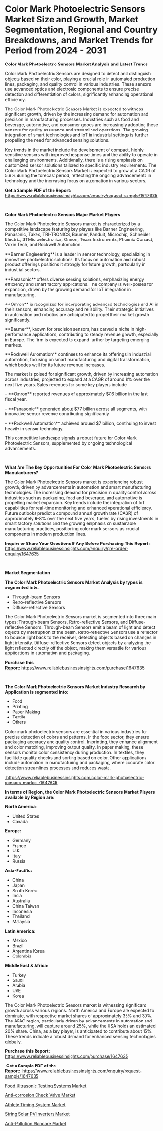 <p><h1>Color Mark Photoelectric Sensors Market Size and Growth, Market Segmentation, Regional and Country Breakdowns, and Market Trends for Period from 2024 -  2031</h1></p><p><strong>Color Mark Photoelectric Sensors Market Analysis and Latest Trends</strong></p>
<p><p>Color Mark Photoelectric Sensors are designed to detect and distinguish objects based on their color, playing a crucial role in automated production lines, packaging, and quality control in various industries. These sensors use advanced optics and electronic components to ensure precise detection and differentiation of colors, significantly enhancing operational efficiency.</p><p>The Color Mark Photoelectric Sensors Market is expected to witness significant growth, driven by the increasing demand for automation and precision in manufacturing processes. Industries such as food and beverage, automotive, and consumer goods are increasingly adopting these sensors for quality assurance and streamlined operations. The growing integration of smart technologies and IoT in industrial settings is further propelling the need for advanced sensing solutions.</p><p>Key trends in the market include the development of compact, highly sensitive sensors with improved response times and the ability to operate in challenging environments. Additionally, there is a rising emphasis on customized sensor solutions tailored to specific industry requirements. The Color Mark Photoelectric Sensors Market is expected to grow at a CAGR of 5.9% during the forecast period, reflecting the ongoing advancements in technology and the increasing focus on automation in various sectors.</p></p>
<p><strong>Get a Sample PDF of the Report:&nbsp;</strong> <a href="https://www.reliablebusinessinsights.com/enquiry/request-sample/1647635?utm_campaign=1138&utm_medium=2&utm_source=Github&utm_content=ia&utm_term=27102024&utm_id=color-mark-photoelectric-sensors">https://www.reliablebusinessinsights.com/enquiry/request-sample/1647635</a></p>
<p>&nbsp;</p>
<p><strong>Color Mark Photoelectric Sensors Major Market Players</strong></p>
<p><p>The Color Mark Photoelectric Sensors market is characterized by a competitive landscape featuring key players like Banner Engineering, Panasonic, Takex, TRI-TRONICS, Baumer, Panduit, Microchip, Schneider Electric, STMicroelectronics, Omron, Texas Instruments, Phoenix Contact, Voxin Tech, and Rockwell Automation. </p><p>**Banner Engineering** is a leader in sensor technology, specializing in innovative photoelectric solutions. Its focus on automation and robust product offerings positions it strongly for future growth, particularly in industrial sectors. </p><p>**Panasonic** offers diverse sensing solutions, emphasizing energy efficiency and smart factory applications. The company is well-poised for expansion, driven by the growing demand for IoT integration in manufacturing.</p><p>**Omron** is recognized for incorporating advanced technologies and AI in their sensors, enhancing accuracy and reliability. Their strategic initiatives in automation and robotics are anticipated to propel their market growth significantly.</p><p>**Baumer**, known for precision sensors, has carved a niche in high-performance applications, contributing to steady revenue growth, especially in Europe. The firm is expected to expand further by targeting emerging markets.</p><p>**Rockwell Automation** continues to enhance its offerings in industrial automation, focusing on smart manufacturing and digital transformation, which bodes well for its future revenue increases.</p><p>The market is poised for significant growth, driven by increasing automation across industries, projected to expand at a CAGR of around 8% over the next five years. Sales revenues for some key players include:</p><p>- **Omron** reported revenues of approximately $7.6 billion in the last fiscal year.</p><p>- **Panasonic** generated about $77 billion across all segments, with innovative sensor revenue contributing significantly.</p><p>- **Rockwell Automation** achieved around $7 billion, continuing to invest heavily in sensor technology.</p><p>This competitive landscape signals a robust future for Color Mark Photoelectric Sensors, supplemented by ongoing technological advancements.</p></p>
<p>&nbsp;</p>
<p><strong>What Are The Key Opportunities For Color Mark Photoelectric Sensors Manufacturers?</strong></p>
<p><p>The Color Mark Photoelectric Sensors market is experiencing robust growth, driven by advancements in automation and smart manufacturing technologies. The increasing demand for precision in quality control across industries such as packaging, food and beverage, and automotive is propelling market expansion. Key trends include the integration of IoT capabilities for real-time monitoring and enhanced operational efficiency. Future outlooks predict a compound annual growth rate (CAGR) of approximately 6-8% over the next five years, fueled by rising investments in smart factory solutions and the growing emphasis on sustainable manufacturing practices, positioning color mark sensors as crucial components in modern production lines.</p></p>
<p><strong>Inquire or Share Your Questions If Any Before Purchasing This Report:</strong> <a href="https://www.reliablebusinessinsights.com/enquiry/pre-order-enquiry/1647635?utm_campaign=1138&utm_medium=2&utm_source=Github&utm_content=ia&utm_term=27102024&utm_id=color-mark-photoelectric-sensors">https://www.reliablebusinessinsights.com/enquiry/pre-order-enquiry/1647635</a></p>
<p>&nbsp;</p>
<p><strong>Market Segmentation</strong></p>
<p><strong>The Color Mark Photoelectric Sensors Market Analysis by types is segmented into:</strong></p>
<p><ul><li>Through-beam Sensors</li><li>Retro-reflective Sensors</li><li>Diffuse-reflective Sensors</li></ul></p>
<p><p>The Color Mark Photoelectric Sensors market is segmented into three main types: Through-beam Sensors, Retro-reflective Sensors, and Diffuse-reflective Sensors. Through-beam Sensors emit a beam of light and detect objects by interruption of the beam. Retro-reflective Sensors use a reflector to bounce light back to the receiver, detecting objects based on changes in light intensity. Diffuse-reflective Sensors detect objects by analyzing the light reflected directly off the object, making them versatile for various applications in automation and packaging.</p></p>
<p><strong>Purchase this Report:&nbsp;</strong><a href="https://www.reliablebusinessinsights.com/purchase/1647635?utm_campaign=1138&utm_medium=2&utm_source=Github&utm_content=ia&utm_term=27102024&utm_id=color-mark-photoelectric-sensors">https://www.reliablebusinessinsights.com/purchase/1647635</a></p>
<p>&nbsp;</p>
<p><strong>The Color Mark Photoelectric Sensors Market Industry Research by Application is segmented into:</strong></p>
<p><ul><li>Food</li><li>Printing</li><li>Paper Making</li><li>Textile</li><li>Others</li></ul></p>
<p><p>Color mark photoelectric sensors are essential in various industries for precise detection of colors and patterns. In the food sector, they ensure packaging accuracy and quality control. In printing, they enhance alignment and color matching, improving output quality. In paper making, these sensors monitor color consistency during production. In textiles, they facilitate quality checks and sorting based on color. Other applications include automation in manufacturing and packaging, where accurate color detection streamlines processes and reduces waste.</p></p>
<p><a href="https://www.reliablebusinessinsights.com/color-mark-photoelectric-sensors-market-r1647635?utm_campaign=1138&utm_medium=2&utm_source=Github&utm_content=ia&utm_term=27102024&utm_id=color-mark-photoelectric-sensors">&nbsp;https://www.reliablebusinessinsights.com/color-mark-photoelectric-sensors-market-r1647635</a></p>
<p><strong>In terms of Region, the Color Mark Photoelectric Sensors Market Players available by Region are:</strong></p>
<p>
    <p> <strong> North America: </strong>
        <ul>
            <li>United States</li>
            <li>Canada</li>
        </ul>
        </p> 
    <p> <strong> Europe: </strong>
        <ul>
            <li>Germany</li>
            <li>France</li>
            <li>U.K.</li>
            <li>Italy</li>
            <li>Russia</li>
        </ul>
        </p> 
    <p> <strong> Asia-Pacific: </strong>
        <ul>
            <li>China</li>
            <li>Japan</li>
            <li>South Korea</li>
            <li>India</li>
            <li>Australia</li>
            <li>China Taiwan</li>
            <li>Indonesia</li>
            <li>Thailand</li>
            <li>Malaysia</li>
        </ul>
        </p> 
    <p> <strong> Latin America: </strong>
        <ul>
            <li>Mexico</li>
            <li>Brazil</li>
            <li>Argentina Korea</li>
            <li>Colombia</li>
        </ul>
        </p> 
    <p> <strong> Middle East & Africa: </strong>
        <ul>
            <li>Turkey</li>
            <li>Saudi</li>
            <li>Arabia</li>
            <li>UAE</li>
            <li>Korea</li>
        </ul>
    </p>
    </p>
<p><p>The Color Mark Photoelectric Sensors market is witnessing significant growth across various regions. North America and Europe are expected to dominate, with respective market shares of approximately 35% and 30%. The APAC region, particularly driven by advancements in automation and manufacturing, will capture around 25%, while the USA holds an estimated 20% share. China, as a key player, is anticipated to contribute about 15%. These trends indicate a robust demand for enhanced sensing technologies globally.</p></p>
<p><strong>Purchase this Report: </strong><a href="https://www.reliablebusinessinsights.com/purchase/1647635?utm_campaign=1138&utm_medium=2&utm_source=Github&utm_content=ia&utm_term=27102024&utm_id=color-mark-photoelectric-sensors">https://www.reliablebusinessinsights.com/purchase/1647635</a></p>
<p>&nbsp;<strong>Get a Sample PDF of the Report:&nbsp;&nbsp;</strong><a href="https://www.reliablebusinessinsights.com/enquiry/request-sample/1647635?utm_campaign=1138&utm_medium=2&utm_source=Github&utm_content=ia&utm_term=27102024&utm_id=color-mark-photoelectric-sensors">https://www.reliablebusinessinsights.com/enquiry/request-sample/1647635</a></p>
<p><strong></strong></p>
<p><p><a href="https://github.com/khloet8sawender/Market-Research-Report-List-1/blob/main/food-ultrasonic-testing-systems-market.md?utm_campaign=1138&utm_medium=2&utm_source=Github&utm_content=ia&utm_term=27102024&utm_id=color-mark-photoelectric-sensors">Food Ultrasonic Testing Systems Market</a></p><p><a href="https://issuu.com/reportprime-2/docs/anti-corrosion-check-valve-market-s_abe83551d76ce1?utm_campaign=1138&utm_medium=2&utm_source=Github&utm_content=ia&utm_term=27102024&utm_id=color-mark-photoelectric-sensors">Anti-corrosion Check Valve Market</a></p><p><a href="https://issuu.com/reportprime-2/docs/athlete-timing-system-market-size-2_94979b9045d7c3?utm_campaign=1138&utm_medium=2&utm_source=Github&utm_content=ia&utm_term=27102024&utm_id=color-mark-photoelectric-sensors">Athlete Timing System Market</a></p><p><a href="https://github.com/mynearvphamillwd7/Market-Research-Report-List-1/blob/main/string-solar-pv-inverters-market.md?utm_campaign=1138&utm_medium=2&utm_source=Github&utm_content=ia&utm_term=27102024&utm_id=color-mark-photoelectric-sensors">String Solar PV Inverters Market</a></p><p><a href="https://www.linkedin.com/pulse/insights-anti-pollution-skincare-market-size-which-expanding-su2ge?utm_campaign=1138&utm_medium=2&utm_source=Github&utm_content=ia&utm_term=27102024&utm_id=color-mark-photoelectric-sensors">Anti-Pollution Skincare Market</a></p></p>